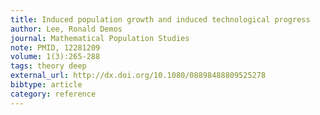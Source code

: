 ```yaml
---
title: Induced population growth and induced technological progress
author: Lee, Ronald Demos
journal: Mathematical Population Studies
note: PMID, 12281209
volume: 1(3):265-288
tags: theory deep
external_url: http://dx.doi.org/10.1080/08898488809525278
bibtype: article
category: reference
---
```

